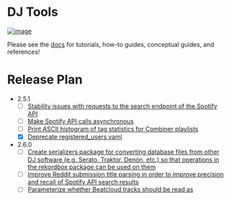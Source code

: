 # DJ Tools
[![image](https://img.shields.io/pypi/v/dj-beatcloud.svg)](https://pypi.org/project/dj-beatcloud/)

Please see the [docs](https://a-rich.github.io/DJ-Tools/) for tutorials, how-to guides, conceptual guides, and references!

# Release Plan
* 2.5.1
    - [ ] [Stability issues with requests to the search endpoint of the Spotify API](https://github.com/a-rich/DJ-Tools/issues/58)
    - [ ] [Make Spotify API calls asynchronous](https://github.com/a-rich/DJ-Tools/issues/38)
    - [ ] [Print ASCII histogram of tag statistics for Combiner playlists](https://github.com/a-rich/DJ-Tools/issues/87)
    - [x] [Deprecate registered_users.yaml](https://github.com/a-rich/DJ-Tools/issues/99)
* 2.6.0
    - [ ] [Create serializers package for converting database files from other DJ software (e.g. Serato, Traktor, Denon, etc.) so that operations in the rekordbox package can be used on them](https://github.com/a-rich/DJ-Tools/issues/68)
    - [ ] [Improve Reddit submission title parsing in order to improve precision and recall of Spotify API search results](https://github.com/a-rich/DJ-Tools/issues/59)
    - [ ] [Parameterize whether Beatcloud tracks should be read as <title> - <artist> or vice versa](https://github.com/a-rich/DJ-Tools/issues/95)

# Contribution
Please see the [CONTRIBUTING](CONTRIBUTING.md)
